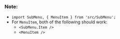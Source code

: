 ### Note:

- `import SubMenu, { MenuItem } from 'src/SubMenu';`
- For `MenuItem`, both of the following should work:
  - `<SubMenu.Item />`
  - `<MenuItem />`
